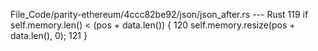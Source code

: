 File_Code/parity-ethereum/4ccc82be92/json/json_after.rs --- Rust
                                                                                                                                                           119                         if self.memory.len() < (pos + data.len()) {
                                                                                                                                                           120                                 self.memory.resize(pos + data.len(), 0);
                                                                                                                                                           121                         }

